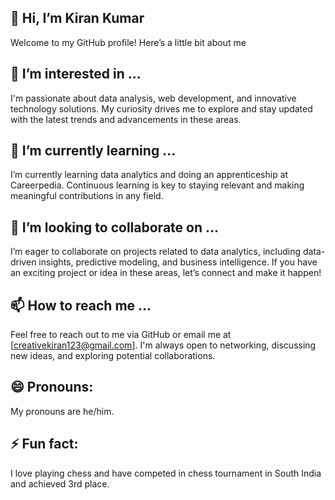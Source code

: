  ## 👋 Hi, I’m Kiran Kumar
Welcome to my GitHub profile! Here’s a little bit about me
## 👀 I’m interested in ...
I'm passionate about data analysis, web development, and innovative technology solutions.
My curiosity drives me to explore and stay updated with the latest trends and advancements in these areas.

## 🌱 I’m currently learning ...
I’m currently learning data analytics and doing an apprenticeship at Careerpedia.
Continuous learning is key to staying relevant and making meaningful contributions in any field.

## 💞️ I’m looking to collaborate on ...
I’m eager to collaborate on projects related to data analytics, including data-driven insights, predictive modeling, and business intelligence.
If you have an exciting project or idea in these areas, let’s connect and make it happen!

## 📫 How to reach me ...
Feel free to reach out to me via GitHub or email me at [creativekiran123@gmail.com].
I'm always open to networking, discussing new ideas, and exploring potential collaborations.

## 😄 Pronouns:
My pronouns are he/him.

## ⚡ Fun fact:
I love playing chess and have competed in chess tournament in South India and achieved 3rd place.
<!---
CreativeKiran/CreativeKiran is a ✨ special ✨ repository because its `README.md` (this file) appears on your GitHub profile.
You can click the Preview link to take a look at your changes.
--->
